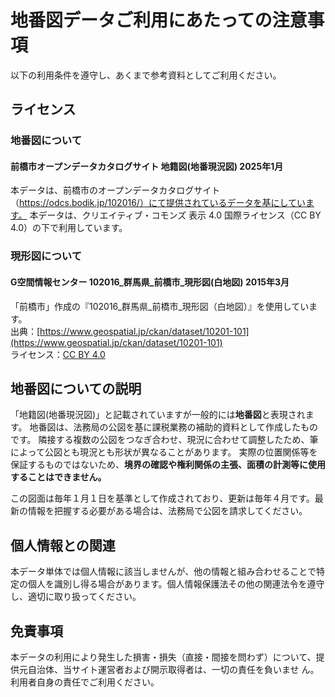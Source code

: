 # 地番図データご利用にあたっての注意事項
以下の利用条件を遵守し、あくまで参考資料としてご利用ください。
## ライセンス
### 地番図について
#### 前橋市オープンデータカタログサイト 地籍図(地番現況図) 2025年1月

本データは、前橋市のオープンデータカタログサイト（https://odcs.bodik.jp/102016/）にて提供されているデータを基にしています。
本データは、クリエイティブ・コモンズ 表示 4.0 国際ライセンス（CC BY 4.0）の下で利用しています。
### 現形図について
#### G空間情報センター 102016_群馬県_前橋市_現形図(白地図) 2015年3月  

「前橋市」作成の『102016_群馬県_前橋市_現形図（白地図）』を使用しています。  
出典：[https://www.geospatial.jp/ckan/dataset/10201-101](https://www.geospatial.jp/ckan/dataset/10201-101)  
ライセンス：[CC BY 4.0](https://creativecommons.org/licenses/by/4.0/deed.ja)







## 地番図についての説明
「地籍図(地番現況図)」と記載されていますが一般的には**地番図**と表現されます。
地番図は、法務局の公図を基に課税業務の補助的資料として作成したものです。
隣接する複数の公図をつなぎ合わせ、現況に合わせて調整したため、筆によって公図とも現況とも形状が異なることがあります。
実際の位置関係等を保証するものではないため、**境界の確認や権利関係の主張、面積の計測等に使用することはできません。**

この図面は毎年１月１日を基準として作成されており、更新は毎年４月です。最新の情報を把握する必要がある場合は、法務局で公図を請求してください。

## 個人情報との関連
本データ単体では個人情報に該当しませんが、他の情報と組み合わせることで特定の個人を識別し得る場合があります。個人情報保護法その他の関連法令を遵守し、適切に取り扱ってください。
## 免責事項
本データの利用により発生した損害・損失（直接・間接を問わず）について、提供元自治体、当サイト運営者および開示取得者は、一切の責任を負いませ
ん。利用者自身の責任でご利用ください。 